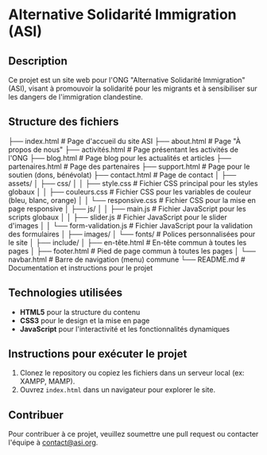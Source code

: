 # Alternative Solidarité Immigration (ASI)

## Description
Ce projet est un site web pour l'ONG "Alternative Solidarité Immigration" (ASI), visant à promouvoir la solidarité pour les migrants et à sensibiliser sur les dangers de l'immigration clandestine.

## Structure des fichiers
├── index.html # Page d'accueil du site ASI ├── about.html # Page "À propos de nous" ├── activités.html # Page présentant les activités de l'ONG ├── blog.html # Page blog pour les actualités et articles ├── partenaires.html # Page des partenaires ├── support.html # Page pour le soutien (dons, bénévolat) ├── contact.html # Page de contact │ ├── assets/ │ ├── css/ │ │ ├── style.css # Fichier CSS principal pour les styles globaux │ │ ├── couleurs.css # Fichier CSS pour les variables de couleur (bleu, blanc, orange) │ │ └── responsive.css # Fichier CSS pour la mise en page responsive │ ├── js/ │ │ ├── main.js # Fichier JavaScript pour les scripts globaux │ │ ├── slider.js # Fichier JavaScript pour le slider d'images │ │ └── form-validation.js # Fichier JavaScript pour la validation des formulaires │ ├── images/ │ └── fonts/ # Polices personnalisées pour le site │ ├── include/ │ ├── en-tête.html # En-tête commun à toutes les pages │ ├── footer.html # Pied de page commun à toutes les pages │ └── navbar.html # Barre de navigation (menu) commune └── README.md # Documentation et instructions pour le projet


## Technologies utilisées
- **HTML5** pour la structure du contenu
- **CSS3** pour le design et la mise en page
- **JavaScript** pour l'interactivité et les fonctionnalités dynamiques

## Instructions pour exécuter le projet
1. Clonez le repository ou copiez les fichiers dans un serveur local (ex: XAMPP, MAMP).
2. Ouvrez `index.html` dans un navigateur pour explorer le site.

## Contribuer
Pour contribuer à ce projet, veuillez soumettre une pull request ou contacter l'équipe à contact@asi.org.
